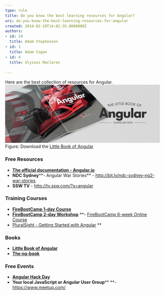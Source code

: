 ```yaml
---
type: rule
title: Do you know the best learning resources for Angular?
uri: do-you-know-the-best-learning-resources-for-angular
created: 2016-02-19T14:02:35.0000000Z
authors:
- id: 24
  title: Adam Stephensen
- id: 1
  title: Adam Cogan
- id: 4
  title: Ulysses Maclaren

---
```


 
​​Here are the best collection of resources for Angular.
![The-Little-Book-of-Angular-v1-8.jpg](The-Little-Book-of-Angular-v1-8.jpg)
Figure: Download the​​ [Little Book of Angular](/SiteCollectionDocuments/Little-Book-Angular.pdf)
 
### Free Resources ​​


- **[​​The official documentation - Angular.io​](https://angular.io/)**
- **NDC Sydney****- Angular War Stories** - http://bit.ly/ndc-sydney-ng2-war-stories
- ​**SSW TV** - http://tv.ssw.com/?s=angular



### Training Courses​​


- **[FireBootCamp 1-day Course](https://firebootcamp.com/angular-superpower-tour/)**
- **[FireBootCamp 2-day Workshop](https://firebootcamp.com/2-day-angular-workshop/)**
**- [FireBootCamp 6-week Online Course](https://firebootcamp.com/angular-online-course/)
- [PluralSight - Getting Started with Angular](https://www.pluralsight.com/courses/angular-2-getting-started-update)
 **


### Books

- **[Little Book of Angular](/SiteCollectionDocuments/The-Little-Book-of-Angular-v1-8.pdf)**
- **[The ng-book](https://www.ng-book.com/2/)**



### Free Events​​​​​


- **[Angular Hack Day​](https://angularhackday.com/)**
- **Your local JavaScript or Angular User Group**** **- https://www.meetup.com/





